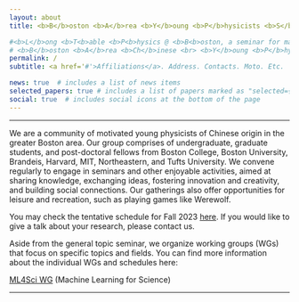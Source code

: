 ```yaml
---
layout: about
title: <b>B</b>oston <b>A</b>rea <b>Y</b>oung <b>P</b>hysicists <b>S</b>eminar @ Long Table in Mandarin

#<b>L</b>ong <b>T<b>able <b>P<b>hysics @ <b>B<b>oston, a seminar for mandarin speaking young physicists in the greater Boston area
# <b>B</b>oston <b>A</b>rea <b>Ch</b>inese <br> <b>Y</b>oung <b>P</b>hysicists <b>S</b>eminar
permalink: /
subtitle: <a href='#'>Affiliations</a>. Address. Contacts. Moto. Etc.

news: true  # includes a list of news items
selected_papers: true # includes a list of papers marked as "selected={true}"
social: true  # includes social icons at the bottom of the page
---
```


***

We are a community of motivated young physicists of Chinese origin in the greater Boston area. Our group comprises of undergraduate, graduate students, and post-doctoral fellows from Boston College, Boston University, Brandeis, Harvard, MIT, Northeastern, and Tufts University. We convene regularly to engage in seminars and other enjoyable activities, aimed at sharing knowledge, exchanging ideas, fostering innovation and creativity, and building social connections. Our gatherings also offer opportunities for leisure and recreation, such as playing games like Werewolf.

You may check the tentative schedule for Fall 2023 [here](https://docs.google.com/spreadsheets/d/1JMghsoa93FFSqsloE4z_SP1rIs2ugggSCiP-hldbLe8/edit?usp=sharing). If you would like to give a talk about your research, please contact us.

Aside from the general topic seminar, we organize working groups (WGs) that focus on specific topics and fields. You can find more information about the individual WGs and schedules here:

[ML4Sci WG](https://longtablephysics.github.io/ML4Sci_talks/) (Machine Learning for Science)

***
